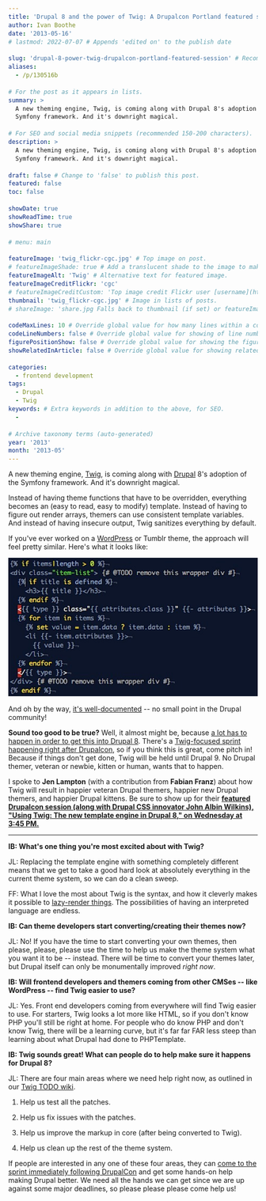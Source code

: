 ```yaml
---
title: 'Drupal 8 and the power of Twig: A Drupalcon Portland featured session'
author: Ivan Boothe
date: '2013-05-16'
# lastmod: 2022-07-07 # Appends 'edited on' to the publish date

slug: 'drupal-8-power-twig-drupalcon-portland-featured-session' # Recommended length is 3 to 5 words.
aliases:
  - /p/130516b

# For the post as it appears in lists.
summary: >
  A new theming engine, Twig, is coming along with Drupal 8's adoption of the
  Symfony framework. And it's downright magical.

# For SEO and social media snippets (recommended 150-200 characters).
description: >
  A new theming engine, Twig, is coming along with Drupal 8's adoption of the
  Symfony framework. And it's downright magical.

draft: false # Change to 'false' to publish this post.
featured: false
toc: false

showDate: true
showReadTime: true
showShare: true

# menu: main

featureImage: 'twig_flickr-cgc.jpg' # Top image on post.
# featureImageShade: true # Add a translucent shade to the image to make overlaid text easier to read.
featureImageAlt: 'Twig' # Alternative text for featured image.
featureImageCreditFlickr: 'cgc'
# featureImageCreditCustom: 'Top image credit Flickr user [username](https://www.flickr.com/photos/username).'
thumbnail: 'twig_flickr-cgc.jpg' # Image in lists of posts.
# shareImage: 'share.jpg Falls back to thumbnail (if set) or featureImage.

codeMaxLines: 10 # Override global value for how many lines within a code block before auto-collapsing.
codeLineNumbers: false # Override global value for showing of line numbers within code block.
figurePositionShow: false # Override global value for showing the figure label.
showRelatedInArticle: false # Override global value for showing related posts in this series at the end of the content.

categories:
  - frontend development
tags:
  - Drupal
  - Twig
keywords: # Extra keywords in addition to the above, for SEO.
  -

# Archive taxonomy terms (auto-generated)
year: '2013'
month: '2013-05'
---
```


A new theming engine, [Twig](https://twig.symfony.com/), is coming along with
[Drupal](/tags/drupal) 8's adoption of the Symfony framework. And it's downright
magical.

Instead of having theme functions that have to be overridden, everything becomes
an (easy to read, easy to modify) template. Instead of having to figure out
render arrays, themers can use consistent template variables. And instead of
having insecure output, Twig sanitizes everything by default.

If you've ever worked on a [WordPress](/tags/wordpress) or Tumblr theme, the
approach will feel pretty similar. Here's what it looks like:

![Example of Twig template in Drupal](twig-sample.png)

And oh by the way, [it's well-documented](https://twig.symfony.com/doc/) -- no
small point in the Drupal community!

**Sound too good to be true?** Well, it almost might be, because
[a lot has to happen in order to get this into Drupal 8](https://groups.drupal.org/node/298298).
There's a
[Twig-focused sprint happening right after Drupalcon](https://portland2013.drupal.org/program/sprints.html),
so if you think this is great, come pitch in! Because if things don't get done,
Twig will be held until Drupal 9. No Drupal themer, veteran or newbie, kitten or
human, wants that to happen.

I spoke to **Jen Lampton** (with a contribution from **Fabian Franz**) about how
Twig will result in happier veteran Drupal themers, happier new Drupal themers,
and happier Drupal kittens. Be sure to show up for their
[**featured Drupalcon session (along with Drupal CSS innovator John Albin Wilkins), "Using Twig: The new template engine in Drupal 8," on Wednesday at 3:45 PM.**](https://portland2013.drupal.org/session/using-twig-new-template-engine-drupal-8.html)

---

**IB: What's one thing you're most excited about with Twig?**

JL: Replacing the template engine with something completely different means that
we get to take a good hard look at absolutely everything in the current theme
system, so we can do a clean sweep.

FF: What I love the most about Twig is the syntax, and how it cleverly makes it
possible to [lazy-render things](https://www.drupal.org/node/1982024). The
possibilities of having an interpreted language are endless.

**IB: Can theme developers start converting/creating their themes now?**

JL: No! If you have the time to start converting your own themes, then please,
please, please use the time to help us make the theme system what you want it to
be -- instead. There will be time to convert your themes later, but Drupal
itself can only be monumentally improved _right now_.

**IB: Will frontend developers and themers coming from other CMSes -- like
WordPress -- find Twig easier to use?**

JL: Yes. Front end developers coming from everywhere will find Twig easier to
use. For starters, Twig looks a lot more like HTML, so if you don't know PHP
you'll still be right at home. For people who do know PHP and don't know Twig,
there will be a learning curve, but it's far far FAR less steep than learning
about what Drupal had done to PHPTemplate.

**IB: Twig sounds great! What can people do to help make sure it happens for
Drupal 8?**

JL: There are four main areas where we need help right now, as outlined in our
[Twig TODO wiki](https://groups.drupal.org/node/278968).

1. Help us test all the patches.

2. Help us fix issues with the patches.

3. Help us improve the markup in core (after being converted to Twig).

4. Help us clean up the rest of the theme system.

If people are interested in any one of these four areas, they can
[come to the sprint immediately following DrupalCon](https://portland2013.drupal.org/program/sprints.html)
and get some hands-on help making Drupal better. We need all the hands we can
get since we are up against some major deadlines, so please please please come
help us!
